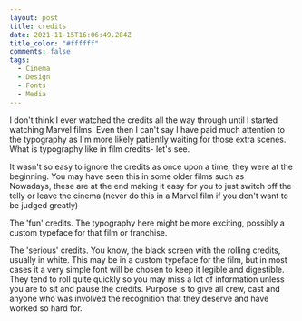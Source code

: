 ```yaml
---
layout: post
title: credits
date: 2021-11-15T16:06:49.284Z
title_color: "#ffffff"
comments: false
tags:
  - Cinema
  - Design
  - Fonts
  - Media
---
```

I don't think I ever watched the credits all the way through until I started watching Marvel films. Even then I can't say I have paid much attention to the typography as I'm more likely patiently waiting for those extra scenes. What is typography like in film credits- let's see.

It wasn't so easy to ignore the credits as once upon a time, they were at the beginning. You may have seen this in some older films such as \
Nowadays, these are at the end making it easy for you to just switch off the telly or leave the cinema (never do this in a Marvel film if you don't want to be judged greatly)

The 'fun' credits. The typography here might be more exciting, possibly a custom typeface for that film or franchise. 

The 'serious' credits. You know, the black screen with the rolling credits, usually in white. This may be in a custom typeface for the film, but in most cases it a very simple font will be chosen to keep it legible and digestible. They tend to roll quite quickly so you may miss a lot of information unless you are to sit and pause the credits. Purpose is to give all crew, cast and anyone who was involved the recognition that they deserve and have worked so hard for.